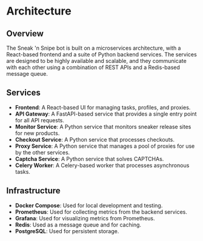# Architecture

## Overview

The Sneak 'n Snipe bot is built on a microservices architecture, with a React-based frontend and a suite of Python backend services. The services are designed to be highly available and scalable, and they communicate with each other using a combination of REST APIs and a Redis-based message queue.

## Services

- **Frontend**: A React-based UI for managing tasks, profiles, and proxies.
- **API Gateway**: A FastAPI-based service that provides a single entry point for all API requests.
- **Monitor Service**: A Python service that monitors sneaker release sites for new products.
- **Checkout Service**: A Python service that processes checkouts.
- **Proxy Service**: A Python service that manages a pool of proxies for use by the other services.
- **Captcha Service**: A Python service that solves CAPTCHAs.
- **Celery Worker**: A Celery-based worker that processes asynchronous tasks.

## Infrastructure

- **Docker Compose**: Used for local development and testing.
- **Prometheus**: Used for collecting metrics from the backend services.
- **Grafana**: Used for visualizing metrics from Prometheus.
- **Redis**: Used as a message queue and for caching.
- **PostgreSQL**: Used for persistent storage.
